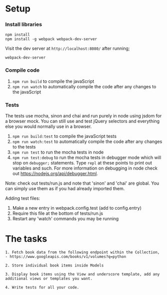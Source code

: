 # Setup

### Install libraries

    npm install
    npm install -g webpack webpack-dev-server

Visit the dev server at ``http://localhost:8080/`` after running;

    webpack-dev-server

### Compile code

1. ``npm run build`` to compile the javaScript
2. ``npm run watch`` to automatically compile the code after any changes to the javaScript


### Tests

The tests use mocha, sinon and chai and run purely in node using jsdom for a browser mock. You can still use and test jQuery selectors and everything else you would normally use in a browser.

1. ``npm run build:test`` to compile the javaScript tests
2. ``npm run watch:test`` to automatically compile the code after any changes to the tests
3. ``npm run test`` to run the mocha tests in node
4. ``npm run test:debug`` to run the mocha tests in debugger mode which will stop on ``debugger;`` statements. Type ``repl`` at these points to print out variables and such. For more information on debugging in node check out https://nodejs.org/api/debugger.html.

Note: check out tests/run.js and note that 'sinon' and 'chai' are global. You can simply use them as if you had already imported them.

Adding test files:

1. Make a new entry in webpack.config.test (add to config.entry)
2. Require this file at the bottom of tests/run.js
3. Restart any 'watch' commands you may be running

# The tasks
    1. Fetch book data from the following endpoint within the Collection,
    - https://www.googleapis.com/books/v1/volumes?q=python

    2. Store individual book items inside Models

    3. Display book items using the View and underscore template, add any additional views or templates you want.

    4. Write tests for all your code.



